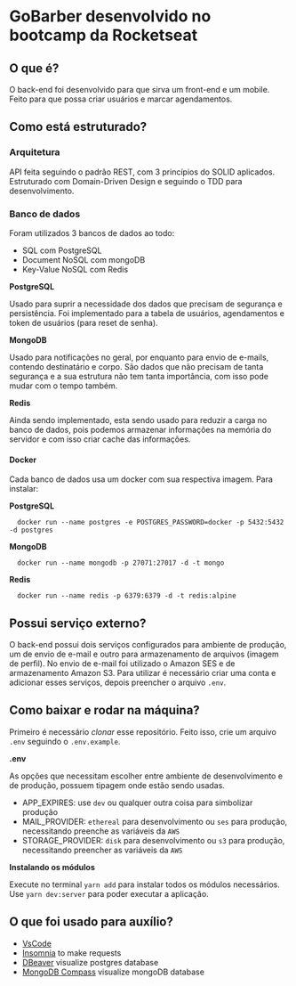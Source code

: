 # GoBarber desenvolvido no bootcamp da Rocketseat

## O que é?

O back-end foi desenvolvido para que sirva um front-end e um mobile. Feito para que possa criar usuários e marcar agendamentos.

## Como está estruturado?

### Arquitetura

API feita seguindo o padrão REST, com 3 princípios do SOLID aplicados. Estruturado com Domain-Driven Design e seguindo o TDD para desenvolvimento.

### Banco de dados

Foram utilizados 3 bancos de dados ao todo:
- SQL com PostgreSQL
- Document NoSQL com mongoDB
- Key-Value NoSQL com Redis

**PostgreSQL**

Usado para suprir a necessidade dos dados que precisam de segurança e persistência. Foi implementado para a tabela de usuários, agendamentos e token de usuários (para reset de senha).

**MongoDB**

Usado para notificações no geral, por enquanto para envio de e-mails, contendo destinatário e corpo. São dados que não precisam de tanta segurança e a sua estrutura não tem tanta importância, com isso pode mudar com o tempo também.

**Redis**

Ainda sendo implementado, esta sendo usado para reduzir a carga no banco de dados, pois podemos armazenar  informações na memória do servidor e com isso criar cache das informações.

#### Docker

Cada banco de dados usa um docker com sua respectiva imagem. Para instalar:

**PostgreSQL**
```
  docker run --name postgres -e POSTGRES_PASSWORD=docker -p 5432:5432 -d postgres
```
**MongoDB**
```
  docker run --name mongodb -p 27071:27017 -d -t mongo
```
**Redis**
```
  docker run --name redis -p 6379:6379 -d -t redis:alpine
```

## Possui serviço externo?

O back-end possui dois serviços configurados para ambiente de produção, um de envio de e-mail e outro para armazenamento de arquivos (imagem de perfil). No envio de e-mail foi utilizado o Amazon SES e de armazenamento Amazon S3. Para utilizar é necessário criar uma conta e adicionar esses serviços, depois preencher o arquivo `.env`.

## Como baixar e rodar na máquina?

Primeiro é necessário *clonar* esse repositório. Feito isso, crie um arquivo `.env` seguindo o `.env.example`.

**.env**

As opções que necessitam escolher entre ambiente de desenvolvimento e de produção,
possuem tipagem onde estão sendo usadas.

- APP_EXPIRES: use `dev` ou qualquer outra coisa para simbolizar produção
- MAIL_PROVIDER: `ethereal` para desenvolvimento ou `ses` para produção, necessitando preenche as variáveis da `AWS`
- STORAGE_PROVIDER: `disk` para desenvolvimento ou `s3` para produção, necessitando preencher as variáveis da `AWS`

**Instalando os módulos**

Execute no terminal ` yarn add ` para instalar todos os módulos necessários.
Use `yarn dev:server` para poder executar a aplicação.

## O que foi usado para auxílio?

- [VsCode](https://code.visualstudio.com/)
- [Insomnia](https://insomnia.rest/) to make requests
- [DBeaver](https://dbeaver.io/) visualize postgres database
- [MongoDB Compass](https://www.mongodb.com/products/compass) visualize mongoDB database
